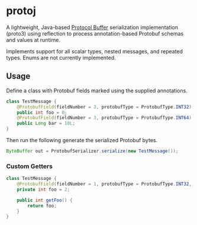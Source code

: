 # protoj
A lightweight, Java-based [Protocol Buffer](https://developers.google.com/protocol-buffers/docs/proto3) serialization implementation (proto3) using reflection to process annotation-based Protobuf schemas and values at runtime.

Implements support for all scalar types, nested messages, and repeated types.  Enums are not currently implemented.

## Usage
Define a class with Protobuf fields marked using the supplied annotations.
```java
class TestMessage {
    @ProtobufField(fieldNumber = 3, protobufType = ProtobufType.INT32)
    public int foo = 0;
    @ProtobufField(fieldNumber = 3, protobufType = ProtobufType.INT64)
    public Long bar = 10L;
}
```
Then run the following generate the serialized Protobuf bytes.
```java
ByteBuffer out = ProtobufSerializer.serialize(new TestMessage());
```

### Custom Getters
```java
class TestMessage {
    @ProtobufField(fieldNumber = 1, protobufType = ProtobufType.INT32, getterMethod = "getFoo")
    private int foo = 2;

    public int getFoo() {
        return foo;
    }
}
```
